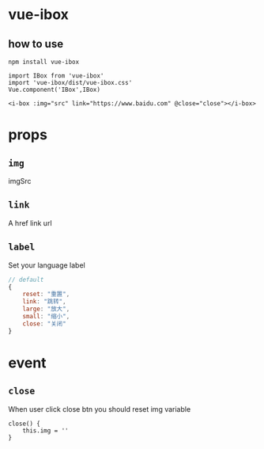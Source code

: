 # vue-ibox

## how to use
```
npm install vue-ibox
```

```
import IBox from 'vue-ibox'
import 'vue-ibox/dist/vue-ibox.css'
Vue.component('IBox',IBox)
```

```
<i-box :img="src" link="https://www.baidu.com" @close="close"></i-box>
```


# props

## `img `

imgSrc

## `link`

A href link url

## `label`

Set your language label


```js
// default
{
    reset: "重置",
    link: "跳转",
    large: "放大",
    small: "缩小",
    close: "关闭"
}
```

# event

## `close`

When user click close btn you should reset img variable

```
close() {
    this.img = ''
}
```